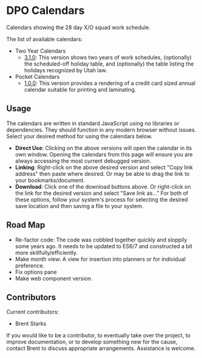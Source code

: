# DPO Calendars

Calendars showing the 28 day X/O squad work schedule.


The list of available calendars:
* Two Year Calendars
  * <a href="https://bstarks.github.io/DPO-Calendars/udcCal_singleFile.min.html" target="_blank">3.1.0</a>: This version shows two years of work schedules, (optionally) the scheduled-off holiday table, and (optionally) the table listing the holidays recognized by Utah law.
* Pocket Calendars
  * <a href="https://bstarks.github.io/DPO-Calendars/udcCalPocket_1File.html" target="_blank">1.0.0</a>: This version provides a rendering of a credit card sized annual calendar suitable for printing and laminating.

## Usage
The calendars are written in standard JavaScript using no libraries or dependencies. They should function in any modern browser without issues. Select your desired method for using the calendars below. 

 - **Direct Use**: Clicking on the above versions will open the calendar in its own window. Opening the calendars from this page will ensure
   you are always accessing the most current debugged version.   
 - **Linking**: Right-click on the above desired version and select "Copy link address" then paste where desired. Or may be able to drag
   the link to your bookmarks/document.
 - **Download**: Click one of the download buttons above. Or right-click on the link for the desired version and select "Save link as..." For
   both of these options, follow your system's process for selecting the
   desired save location and then saving a file to your system.

## Road Map

 - Re-factor code: The code was cobbled together quickly and sloppily some years ago. It needs to be updated to ES6/7 and constructed a bit more skillfully/efficiently.
 - Make month view: A view for insertion into planners or for individual preference.
 - Fix options pane
 - Make web component version.

## Contributors
Current contributors:
 - Brent Starks

If you would like to be a contributor, to eventually take over the project, to improve documentation, or to develop something new for the cause, contact Brent to discuss appropriate arrangements. Assistance is welcome.
